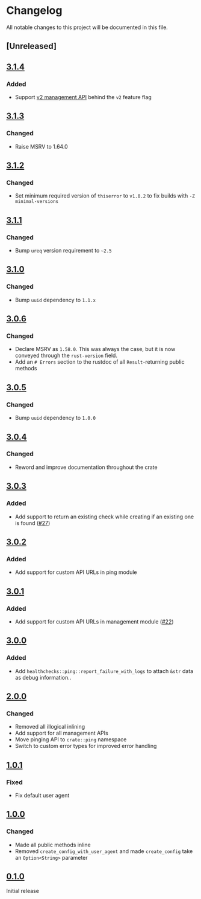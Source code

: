 # Changelog

All notable changes to this project will be documented in this file.

## [Unreleased]

## [3.1.4]

### Added

- Support [v2 management API] behind the `v2` feature flag

## [3.1.3]

### Changed

- Raise MSRV to 1.64.0

## [3.1.2]

### Changed

- Set minimum required version of `thiserror` to `v1.0.2` to fix builds with `-Z minimal-versions`

## [3.1.1]

### Changed

- Bump `ureq` version requirement to `~2.5`

## [3.1.0]

### Changed

- Bump `uuid` dependency to `1.1.x`

## [3.0.6]

### Changed

- Declare MSRV as `1.58.0`. This was always the case, but it is now conveyed through the `rust-version` field.
- Add an `# Errors` section to the rustdoc of all `Result`-returning public methods

## [3.0.5]

### Changed

- Bump `uuid` dependency to `1.0.0`

## [3.0.4]

### Changed

- Reword and improve documentation throughout the crate

## [3.0.3]

### Added

- Add support to return an existing check while creating if an existing one is found ([#27])

## [3.0.2]

### Added

- Add support for custom API URLs in ping module

## [3.0.1]

### Added

- Add support for custom API URLs in management module ([#22])

## [3.0.0]

### Added

- Add `healthchecks::ping::report_failure_with_logs` to attach `&str` data as debug information..

## [2.0.0]

### Changed

- Removed all illogical inlining
- Add support for all management APIs
- Move pinging API to `crate::ping` namespace
- Switch to custom error types for improved error handling

## [1.0.1]

### Fixed

- Fix default user agent

## [1.0.0]

### Changed

- Made all public methods inline
- Removed `create_config_with_user_agent` and made `create_config` take an `Option<String>` parameter


## [0.1.0]

Initial release

[0.1.0]: https://github.com/msfjarvis/healthchecks-rs/releases/tag/v0.1.0
[1.0.0]: https://github.com/msfjarvis/healthchecks-rs
[1.0.1]: https://github.com/msfjarvis/healthchecks-rs
[2.0.0]: https://github.com/msfjarvis/healthchecks-rs/releases/tag/healthchecks-2.0.0
[3.0.0]: https://github.com/msfjarvis/healthchecks-rs/releases/tag/healthchecks-3.0.0
[3.0.1]: https://github.com/msfjarvis/healthchecks-rs/releases/tag/healthchecks-v3.0.1
[3.0.2]: https://github.com/msfjarvis/healthchecks-rs/releases/tag/healthchecks-v3.0.2
[3.0.3]: https://github.com/msfjarvis/healthchecks-rs/releases/tag/healthchecks-v3.0.3
[3.0.4]: https://github.com/msfjarvis/healthchecks-rs/releases/tag/healthchecks-v3.0.4
[3.0.5]: https://github.com/msfjarvis/healthchecks-rs/releases/tag/healthchecks-v3.0.5
[3.0.6]: https://github.com/msfjarvis/healthchecks-rs/releases/tag/healthchecks-v3.0.6
[3.1.0]: https://github.com/msfjarvis/healthchecks-rs/releases/tag/healthchecks-v3.1.0
[3.1.1]: https://github.com/msfjarvis/healthchecks-rs/releases/tag/healthchecks-v3.1.1
[3.1.2]: https://github.com/msfjarvis/healthchecks-rs/releases/tag/healthchecks-v3.1.2
[3.1.3]: https://github.com/msfjarvis/healthchecks-rs/releases/tag/healthchecks-v3.1.3
[3.1.4]: https://github.com/msfjarvis/healthchecks-rs/releases/tag/healthchecks-v3.1.4


[#22]: https://github.com/msfjarvis/healthchecks-rs/pull/22
[#27]: https://github.com/msfjarvis/healthchecks-rs/pull/27
[v2 management api]: https://healthchecks.io/docs/api/

